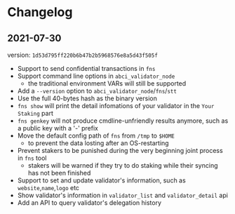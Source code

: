 # Changelog

## 2021-07-30

version: `1d53d795ff220b6b47b2b5968576e8a5d43f505f`

- Support to send confidential transactions in `fns`
- Support command line options in `abci_validator_node`
    - the traditional environment VARs will still be supported
- Add a `--version` option to `abci_validator_node`/`fns`/`stt`
- Use the full 40-bytes hash as the binary version
- `fns show` will print the detail infomations of your validator in the `Your Staking` part
- `fns genkey` will not produce cmdline-unfriendly results anymore, such as a public key with a '-' prefix
- Move the default config path of `fns` from `/tmp` to `$HOME`
    - to prevent the data losting after an OS-restarting
- Prevent stakers to be punished during the very beginning joint process in `fns` tool
    - stakers will be warned if they try to do staking while their syncing has not been finished
- Support to set and update validator's information, such as `website`,`name`,`logo` etc
- Show validator's information in `validator_list` and `validator_detail` api
- Add an API to query validator's delegation history
